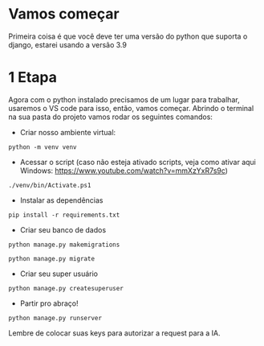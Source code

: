 # Vamos começar
Primeira coisa é que você deve ter uma versão do python que suporta o django, estarei usando a versão 3.9

# 1 Etapa
Agora com o python instalado precisamos de um lugar para trabalhar, usaremos o VS code para isso, então, vamos começar.
Abrindo o terminal na sua pasta do projeto vamos rodar os seguintes comandos:
- Criar nosso ambiente virtual:
```
python -m venv venv
```
- Acessar o script (caso não esteja ativado scripts, veja como ativar aqui Windows: https://www.youtube.com/watch?v=mmXzYxR7s9c)
```
./venv/bin/Activate.ps1
```
- Instalar as dependências
```
pip install -r requirements.txt
```
- Criar seu banco de dados
```
python manage.py makemigrations
```
```
python manage.py migrate
```
- Criar seu super usuário
```
python manage.py createsuperuser
```
- Partir pro abraço!
```
python manage.py runserver
```
Lembre de colocar suas keys para autorizar a request para a IA.
